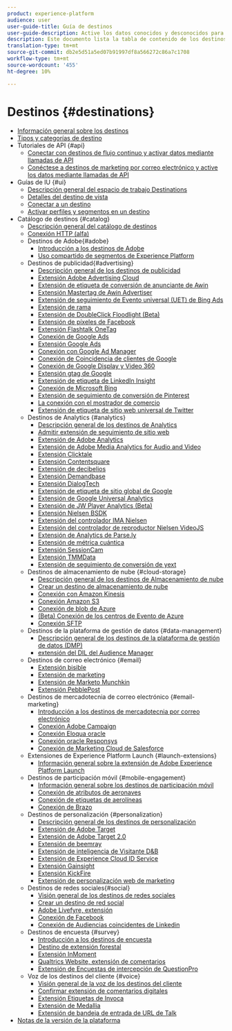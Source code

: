 ```yaml
---
product: experience-platform
audience: user
user-guide-title: Guía de destinos
user-guide-description: Active los datos conocidos y desconocidos para campañas de marketing entre canales, campañas por correo electrónico, publicidad segmentada y muchos otros casos de uso.
description: Este documento lista la tabla de contenido de los destinos de Adobe Experience Platform
translation-type: tm+mt
source-git-commit: db2e5d51a5ed07b91997df8a566272c86a7c1708
workflow-type: tm+mt
source-wordcount: '455'
ht-degree: 10%

---
```



# Destinos {#destinations}

* [Información general sobre los destinos](./home.md)
* [Tipos y categorías de destino](./destination-types.md)
* Tutoriales de API {#api}
   * [Conectar con destinos de flujo continuo y activar datos mediante llamadas de API](./api/streaming-destinations.md)
   * [Conéctese a destinos de marketing por correo electrónico y active los datos mediante llamadas de API](./api/email-marketing.md)
* Guías de IU {#ui}
   * [Descripción general del espacio de trabajo Destinations](./ui/destinations-workspace.md)
   * [Detalles del destino de vista](./ui/destination-details-page.md)
   * [Conectar a un destino](./ui/connect-destination.md)
   * [Activar perfiles y segmentos en un destino](./ui/activate-destinations.md)
* Catálogo de destinos {#catalog}
   * [Descripción general del catálogo de destinos](./catalog/overview.md)
   * [ Conexión HTTP (alfa)](./catalog/http-destination.md)
   * Destinos de Adobe{#adobe}
      * [Introducción a los destinos de Adobe](./catalog/adobe/overview.md)
      * [Uso compartido de segmentos de Experience Platform](https://experienceleague.adobe.com/docs/audience-manager/user-guide/implementation-integration-guides/integration-experience-platform/aam-aep-audience-sharing.html)
   * Destinos de publicidad{#advertising}
      * [Descripción general de los destinos de publicidad](./catalog/advertising/overview.md)
      * [Extensión Adobe Advertising Cloud](./catalog/advertising/adobe-advertising-cloud.md)
      * [Extensión de etiqueta de conversión de anunciante de Awin](./catalog/advertising/awin-conversiontag.md)
      * [Extensión Mastertag de Awin Advertiser](./catalog/advertising/awin-mastertag.md)
      * [Extensión de seguimiento de Evento universal (UET) de Bing Ads](./catalog/advertising/bing-ads.md)
      * [Extensión de rama](./catalog/advertising/branch.md)
      * [Extensión de DoubleClick Floodlight (Beta)](./catalog/advertising/doubleclick-floodlight.md)
      * [Extensión de píxeles de Facebook](./catalog/advertising/facebook-pixel.md)
      * [Extensión Flashtalk OneTag](./catalog/advertising/flashtalking.md)
      * [Conexión de Google Ads](./catalog/advertising/google-ads-destination.md)
      * [Extensión Google Ads](./catalog/advertising/google-ads-extension.md)
      * [Conexión con Google Ad Manager](./catalog/advertising/google-ad-manager.md)
      * [Conexión de Coincidencia de clientes de Google](./catalog/advertising/google-customer-match.md)
      * [Conexión de Google Display y Video 360](./catalog/advertising/google-dv360.md)
      * [Extensión gtag de Google](./catalog/advertising/gtag-advertising.md)
      * [Extensión de etiqueta de LinkedIn Insight](./catalog/advertising/linkedin.md)
      * [Conexión de Microsoft Bing](./catalog/advertising/bing.md)
      * [Extensión de seguimiento de conversión de Pinterest](./catalog/advertising/pinterest.md)
      * [La conexión con el mostrador de comercio](./catalog/advertising/tradedesk.md)
      * [Extensión de etiqueta de sitio web universal de Twitter](./catalog/advertising/twitter-uwt.md)
   * Destinos de Analytics {#analytics}
      * [Descripción general de los destinos de Analytics](./catalog/analytics/overview.md)
      * [Admitir extensión de seguimiento de sitio web](./catalog/analytics/adform.md)
      * [Extensión de Adobe Analytics](./catalog/analytics/adobe-analytics.md)
      * [Extensión de Adobe Media Analytics for Audio and Video](./catalog/analytics/adobe-video-analytics.md)
      * [Extensión Clicktale](./catalog/analytics/clicktale.md)
      * [Extensión Contentsquare](./catalog/analytics/contentsquare.md)
      * [Extensión de decibelios](./catalog/analytics/decibel.md)
      * [Extensión Demandbase](./catalog/analytics/demandbase.md)
      * [Extensión DialogTech](./catalog/analytics/dialogtech.md)
      * [Extensión de etiqueta de sitio global de Google](./catalog/analytics/gtag-analytics.md)
      * [Extensión de Google Universal Analytics](./catalog/analytics/google-universal-analytics.md)
      * [Extensión de JW Player Analytics (Beta)](./catalog/analytics/jw-player-analytics.md)
      * [Extensión Nielsen BSDK](./catalog/analytics/nielsen-bsdk.md)
      * [Extensión del controlador IMA Nielsen](./catalog/analytics/nielsen-ima.md)
      * [Extensión del controlador de reproductor Nielsen VideoJS](./catalog/analytics/nielsen-videojs.md)
      * [Extensión de Analytics de Parse.ly](./catalog/analytics/parsely.md)
      * [Extensión de métrica cuántica](./catalog/analytics/quantum-metric.md)
      * [Extensión SessionCam](./catalog/analytics/sessioncam.md)
      * [Extensión TMMData](./catalog/analytics/tmmdata.md)
      * [Extensión de seguimiento de conversión de yext](./catalog/analytics/yext.md)
   * Destinos de almacenamiento de nube {#cloud-storage}
      * [Descripción general de los destinos de Almacenamiento de nube](./catalog/cloud-storage/overview.md)
      * [Crear un destino de almacenamiento de nube](./catalog/cloud-storage/workflow.md)
      * [Conexión con Amazon Kinesis](./catalog/cloud-storage/amazon-kinesis.md)
      * [Conexión Amazon S3](./catalog/cloud-storage/amazon-s3.md)
      * [Conexión de blob de Azure](./catalog/cloud-storage/azure-blob.md)
      * [(Beta) Conexión de los centros de Evento de Azure](./catalog/cloud-storage/azure-event-hubs.md)
      * [Conexión SFTP](./catalog/cloud-storage/sftp.md)
   * Destinos de la plataforma de gestión de datos {#data-management}
      * [Descripción general de los destinos de la plataforma de gestión de datos (DMP)](./catalog/data-management/overview.md)
      * [extensión del DIL del Audience Manager](./catalog/data-management/aam-dil-extension.md)
   * Destinos de correo electrónico {#email}
      * [Extensión bisible](./catalog/email/bizible.md)
      * [Extensión de marketing](./catalog/email/marketo.md)
      * [Extensión de Marketo Munchkin](./catalog/email/marketo-munchkin.md)
      * [Extensión PebblePost](./catalog/email/pebblepost.md)
   * Destinos de mercadotecnia de correo electrónico {#email-marketing}
      * [Introducción a los destinos de mercadotecnia por correo electrónico](./catalog/email-marketing/overview.md)
      * [Conexión Adobe Campaign](./catalog/email-marketing/adobe-campaign.md)
      * [Conexión Eloqua oracle](./catalog/email-marketing/oracle-eloqua.md)
      * [Conexión oracle Responsys](./catalog/email-marketing/oracle-responsys.md)
      * [Conexión de Marketing Cloud de Salesforce](./catalog/email-marketing/salesforce-marketing-cloud.md)
   * Extensiones de Experience Platform Launch {#launch-extensions}
      * [Información general sobre la extensión de Adobe Experience Platform Launch](./catalog/launch-extensions/overview.md)
   * Destinos de participación móvil {#mobile-engagement}
      * [Información general sobre los destinos de participación móvil](./catalog/mobile-engagement/overview.md)
      * [Conexión de atributos de aeronaves](./catalog/mobile-engagement/airship-attributes.md)
      * [Conexión de etiquetas de aerolíneas](./catalog/mobile-engagement/airship-tags.md)
      * [Conexión de Brazo](./catalog/mobile-engagement/braze.md)
   * Destinos de personalización {#personalization}
      * [Descripción general de los destinos de personalización](./catalog/personalization/overview.md)
      * [Extensión de Adobe Target](./catalog/personalization/adobe-target.md)
      * [Extensión de Adobe Target 2.0](./catalog/personalization/adobe-target-v2.md)
      * [Extensión de beemray](./catalog/personalization/beemray.md)
      * [Extensión de inteligencia de Visitante D&amp;B](./catalog/personalization/dnb.md)
      * [Extensión de Experience Cloud ID Service](./catalog/personalization/adobe-ecid.md)
      * [Extensión Gainsight](./catalog/personalization/gainsight.md)
      * [Extensión KickFire](./catalog/personalization/kickfire.md)
      * [Extensión de personalización web de marketing](./catalog/personalization/marketo-web-personalization.md)
   * Destinos de redes sociales{#social}
      * [Visión general de los destinos de redes sociales](./catalog/social/overview.md)
      * [Crear un destino de red social](./catalog/social/workflow.md)
      * [Adobe Livefyre, extensión](./catalog/social/adobe-livefyre.md)
      * [Conexión de Facebook](./catalog/social/facebook.md)
      * [Conexión de Audiencias coincidentes de Linkedin](./catalog/social/linkedin.md)
   * Destinos de encuesta {#survey}
      * [Introducción a los destinos de encuesta](./catalog/survey/overview.md)
      * [Destino de extensión forestal](./catalog/survey/foresee.md)
      * [Extensión InMoment](./catalog/survey/inmoment.md)
      * [Qualtrics Website, extensión de comentarios](./catalog/survey/qualtrics.md)
      * [Extensión de Encuestas de intercepción de QuestionPro](./catalog/survey/web-intercept-surveys.md)
   * Voz de los destinos del cliente {#voice}
      * [Visión general de la voz de los destinos del cliente](./catalog/voice/overview.md)
      * [Confirmar extensión de comentarios digitales](./catalog/voice/confirmit-digital-feedback.md)
      * [Extensión Etiquetas de Invoca](./catalog/voice/invoca.md)
      * [Extensión de Medallia](./catalog/voice/medallia.md)
      * [Extensión de bandeja de entrada de URL de Talk](./catalog/voice/talkurl.md)
* [Notas de la versión de la plataforma](https://www.adobe.com/go/platform-release-notes-en)